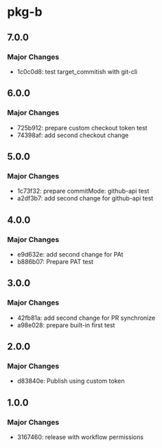 # pkg-b

## 7.0.0

### Major Changes

- 1c0c0d8: test target_commitish with git-cli

## 6.0.0

### Major Changes

- 725b912: prepare custom checkout token test
- 74398af: add second checkout change

## 5.0.0

### Major Changes

- 1c73f32: prepare commitMode: github-api test
- a2df3b7: add second change for github-api test

## 4.0.0

### Major Changes

- e9d632e: add second change for PAt
- b886b07: Prepare PAT test

## 3.0.0

### Major Changes

- 42fb81a: add second change for PR synchronize
- a98e028: prepare built-in first test

## 2.0.0

### Major Changes

- d83840e: Publish using custom token

## 1.0.0

### Major Changes

- 3167460: release with workflow permissions
